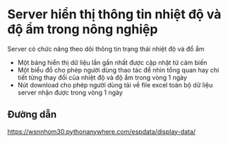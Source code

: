 # Server hiển thị thông tin nhiệt độ và độ ẩm trong nông nghiệp

Server có chức năng theo dõi thông tin trạng thái nhiệt độ và đổ ẩm
- Một bảng hiển thị dữ liệu lần gần nhất được cập nhật từ cảm biến
- Một biểu đồ cho phép người dùng thao tác để nhìn tổng quan hay chi tiết từng thay đổi của nhiệt độ và độ ẩm trong vòng 1 ngày
- Nút download cho phép người dùng tải về file excel toàn bộ dữ liệu server nhận được trong vòng 1 ngày

## Đường dẫn
https://wsnnhom30.pythonanywhere.com/espdata/display-data/
